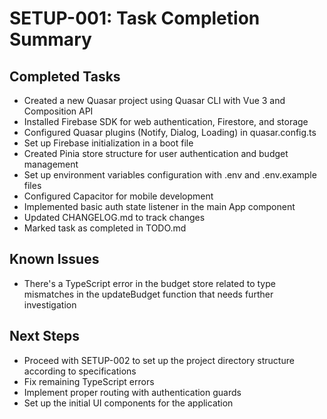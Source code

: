 # SETUP-001: Task Completion Summary

## Completed Tasks
- Created a new Quasar project using Quasar CLI with Vue 3 and Composition API
- Installed Firebase SDK for web authentication, Firestore, and storage
- Configured Quasar plugins (Notify, Dialog, Loading) in quasar.config.ts
- Set up Firebase initialization in a boot file
- Created Pinia store structure for user authentication and budget management
- Set up environment variables configuration with .env and .env.example files
- Configured Capacitor for mobile development
- Implemented basic auth state listener in the main App component
- Updated CHANGELOG.md to track changes
- Marked task as completed in TODO.md

## Known Issues
- There's a TypeScript error in the budget store related to type mismatches in the updateBudget function that needs further investigation

## Next Steps
- Proceed with SETUP-002 to set up the project directory structure according to specifications
- Fix remaining TypeScript errors
- Implement proper routing with authentication guards
- Set up the initial UI components for the application 